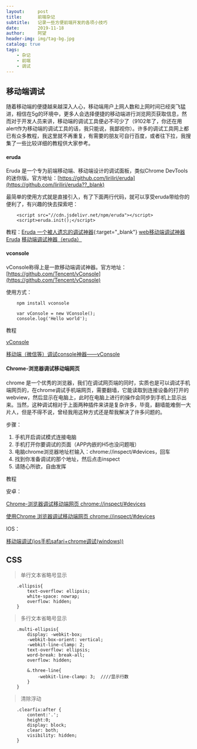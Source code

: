 ```yaml
---
layout:     post
title:      前端杂记
subtitle:   记录一些方便前端开发的各项小技巧
date:       2019-11-18
author:     阿望
header-img: img/tag-bg.jpg
catalog: true
tags:
    - 杂记
    - 前端
    - 调试
---
```


## 移动端调试

随着移动端的便捷越来越深入人心，移动端用户上网人数和上网时间已经突飞猛进，相信在5g的环境中，更多人会选择便捷的移动端进行浏览网页获取信息，然而对于开发人员来讲，移动端的调试工具便必不可少了（9102年了，你还在用alert作为移动端的调试工具的话，我只能说，我鄙视你）。许多的调试工具网上都已有众多教程，我这里就不再重复，有需要的朋友可自行百度，或者往下拉，我搜集了一些比较详细的教程供大家参考。

#### eruda

Eruda 是一个专为前端移动端、移动端设计的调试面板，类似Chrome DevTools 的迷你版。官方地址：[https://github.com/liriliri/eruda](https://github.com/liriliri/eruda??_blank)

最简单的使用方式就是直接引入，有了下面两行代码，就可以享受eruda带给你的便利了，有兴趣的快去探索吧：

```
    <script src="//cdn.jsdelivr.net/npm/eruda"></script>
    <script>eruda.init();</script>
```

教程：[Eruda 一个被人遗忘的调试神器](https://www.cnblogs.com/zhangycun/p/10138404.html){:target="_blank"}            [web移动端调试神器Eruda](https://blog.csdn.net/wrathli/article/details/82534109)    [移动端调试神器（eruda）](https://www.cnblogs.com/milo-wjh/p/6807753.html)

#### vconsole

vConsole称得上是一款移动端调试神器。官方地址：[https://github.com/Tencent/vConsole](https://github.com/Tencent/vConsole)

使用方式：
```
    npm install vconsole

    var vConsole = new VConsole();
    console.log('Hello world');

```

教程

[vConsole](https://blog.csdn.net/m0_37218692/article/details/85616947)

[移动端（微信等）调试console神器——vConsole](https://www.jianshu.com/p/d04b0dc714e2)

#### Chrome-浏览器调试移动端网页

chrome 是一个优秀的浏览器，我们在调试网页端的同时，实质也是可以调试手机端网页的，在chrome调试手机端网页，需要翻墙，它能读取到连接设备的打开的webview，然后显示在电脑上，此时在电脑上进行的操作会同步到手机上显示出来。当然，这种调试相对于上面两种插件来讲是复杂许多，毕竟，翻墙能难倒一大片人，但是不得不说，曾经我用这种方式还是帮我解决了许多问题的。

步骤：
1. 手机开启调试模式连接电脑
2. 手机打开你要调试的页面（APP内嵌的H5也没问题哦）
3. 电脑chrome浏览器地址栏输入：chrome://inspect/#devices，回车
4. 找到你准备调试的那个地址，然后点击inspect
5. 请随心所欲，自由发挥

教程

安卓：

[Chrome-浏览器调试移动端网页 chrome://inspect/#devices](https://www.jianshu.com/p/4d6fbdddad5c)

[使用Chrome 浏览器调试移动端网页 chrome://inspect/#devices](https://yq.aliyun.com/articles/657677)

IOS：

[移动端调试(ios手机safari+chrome调试(windows))](https://www.jianshu.com/p/e256932453dd)

## CSS

> 单行文本省略号显示

```
    .ellipsis{
        text-overflow: ellipsis;
        white-space: nowrap;
        overflow: hidden;	
    }
```

> 多行文本省略号显示

```
    .multi-ellipsis{
        display: -webkit-box;
        -webkit-box-orient: vertical;
        -webkit-line-clamp: 2;
        text-overflow: ellipsis;
        word-break: break-all;
        overflow: hidden;
        
        &.three-line{		
            -webkit-line-clamp: 3;  ////显示行数
        }
    }
```

> 清除浮动

```
    .clearfix:after {
        content:'.';
        height:0;
        display: block;
        clear: both;
        visibility: hidden;
    }
```
